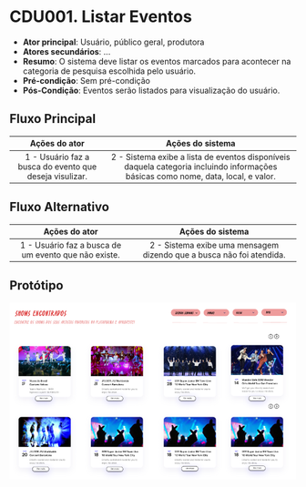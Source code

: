 ﻿# CDU001. Listar Eventos

- **Ator principal**: Usuário, público geral, produtora
- **Atores secundários**: ...	 
- **Resumo**: O sistema deve listar os eventos marcados para acontecer na categoria de pesquisa escolhida pelo usuário. 
- **Pré-condição**: Sem pré-condição
- **Pós-Condição**: Eventos serão listados para visualização do usuário.

## Fluxo Principal
| Ações do ator | Ações do sistema |
| :-----------------: | :-----------------: | 
| 1 - Usuário faz a busca do evento que deseja visulizar. | 2 -  Sistema exibe a lista de eventos disponíveis daquela categoria incluindo informações básicas como nome, data, local, e valor.

## Fluxo Alternativo
| Ações do ator | Ações do sistema |
| :-----------------: | :-----------------: | 
| 1 - Usuário faz a busca de um evento que não existe. | 2 -  Sistema exibe uma mensagem dizendo que a busca não foi atendida.

## Protótipo 
![Lista Eventos](Listar-Eventos.png)